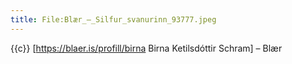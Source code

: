 ```yaml
---
title: File:Blær_–_Silfur_svanurinn_93777.jpeg
---
```


{{c}} [https://blaer.is/profill/birna Birna Ketilsdóttir Schram] – Blær

